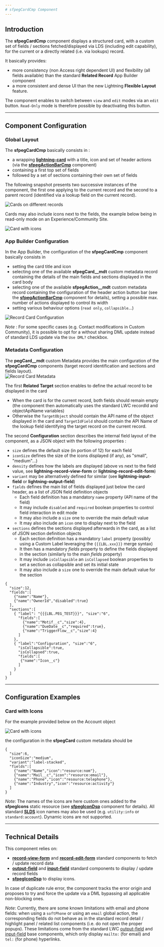 ```yaml
---
# sfpegCardCmp Component
---
```


## Introduction

The **sfpegCardCmp** component displays a structured card, with a custom
set of fields / sections fetched/displayed via LDS (including edit capability),
for the current or a directly related (i.e. via lookups) record.

It basically provides:
* more consistency (non Access right dependent UI) and flexibility
(all fields available) than the standard **Related Record** App Builder component 
* a more consistent and dense UI than the new Lightning **Flexible Layout** feature. 

The component enables to switch between `view` and `edit` modes via an `edit`
button. `Read-Only` mode is therefore possible by deactivating this button.

---

## Component Configuration

### Global Layout

The **sfpegCardCmp** basically consists in :
* a wrapping **[lightning-card](https://developer.salesforce.com/docs/component-library/bundle/lightning-card/documentation)** 
with a title, icon and set of header actions (via the **[sfpegActionBarCmp](/help/sfpegActionBarCmp.md)** component)
* containing a first top set of fields
* followed by a set of sections containing their own set of fields

The following snapshot presents two successive instances of the component, the first one
applying to the current record and the second to a parent record (identified via a lookup
field on the current record).

![Cards on different records](/media/sfpegCard.png) 

Cards may also include icons next to the fields, the example below being in read-only mode on 
an Experience/Community Site.

![Card with icons](/media/sfpegCardIcons.png) 


### App Builder Configuration

In the App Builder, the configuration of the **sfpegCardCmp** component basically
consists in 
* setting the card title and icon
* selecting one of the available **sfpegCard__mdt** custom metadata record containing the details
of the main fields and sections displayed in the card body
* selecting one of the available **sfpegAction__mdt** custom metadata record containing the 
configuration of the header action button bar (see the **[sfpegActionBarCmp](/help/sfpegActionBarCmp.md)** component for details), setting a possible max. number of actions displayed to control its width
* setting various behaviour options (`read only`, `collapsible`...)

![Record Card Configuration](/media/sfpegCardConfiguration.png)

_Note_ : For some specific cases (e.g. Contact modifications in Custom Community), it is possible to opt
for a without sharing DML update instead of standard LDS update via the `Use DML?` checkbox.


### Metadata Configuration

The **pegCard__mdt** custom Metadata provides the main configuration of the **sfpegCardCmp** components
(target record identification and sections and fields layout).<br/>
![Record Card Metadata](/media/sfpegCardMeta.png)

The first **Related Target** section enables to define the actual record to be displayed in the card
* When the card is for the current record, both fields should remain empty
(the component then automatically uses the standard LWC recordId and objectApiName variables)
* Otherwise the `TargetObject` should contain the API name of the object displayed in the card
and `TargetIdField` should contain the API Name of the lookup field identifying the target record
on the current record. 

The second **Configuration** section describes the internal field layout of the component,
as a JSON object with the following properties :
* `size` defines the default size (in portion of 12) for each field
* `iconSize` defines the size of the icons displayed (if any), as "small", "medium"...)
* `density` defines how the labels are displayed (above vs next to the field value, see **lightning-record-view-form** or **lightning-record-edit-form**)
* `variant` may be alternatively defined for similar  (see **lightning-input-field** or **lightning-output-field**)
* `fields` defines the main list of fields displayed just below the card header, as a list
of JSON field definition objects
  * Each field definition has a mandatory `name` property (API name of the field)
  * It may include `disabled` and `required` boolean properties to control field interaction
  in edit mode
  * It may also include a `size` one to override the main default value
  * It may also include an `icon` one to display next to the field
* `sections` defines the sections displayed afterwards in the card, as a list of JSON section
definition objects
  * Each section definition has a mandatory `label` property (possibly using a Custom Label
  leveraging the `{{{LBL.xxx}}}` merge syntax)
  * It then has a mandatory _fields_ property to define the fields displayed in the section
  (similarly to the main _fields_ property)
  * It may include `isCollapsible` an `isCollapsed` boolean properties to set a section
  as collapsible and set its initial state
  * It may also include a `size` one to override the main default value for the section

```
{
  "size":12,
  "fields":[
    {"name":"Name"},
    {"name":"OwnerId","disabled":true}
  ],
  "sections":[
    { "label": "{{{LBL.PEG_TEST}}}", "size":"6",
      "fields":[
        {"name":"Motif__c","size":4},
        {"name":"DueDate__c","required":true},
        {"name":"TriggerFlow__c","size":4}
      ]
    },
    { "label":"Configuration", "size":"6",
      "isCollapsible":true,
      "isCollapsed":true,
      "fields":[
       {"name":"Icon__c"}
      ]
    }
  ]
}
```

---

## Configuration Examples

### Card with Icons

For the example provided below on the Account object

![Card with icons](/media/sfpegCardIcons.png) 

the configuration in the **sfpegCard** custom metadata should be 
```
{
  "size":6,
  "iconSize":"medium",
  "variant":"label-stacked",
  "fields":[
    {"name":"Name","icon":"resource:nom"},
    {"name":"Mail__c","icon":"resource:email"},
    {"name":"Phone","icon":"resource:telephone"},
    {"name":"Industry","icon":"resource:activity"}
  ]
} 
```

_Note_: The names of the icons are here custom ones added to the **sfpegIcons** static resource
(see **[sfpegIconDsp](/help/sfpegIconDsp.md)** component for details).
All standard **[SLDS](https://www.lightningdesignsystem.com/icons/)** icon names may also be used
(e.g. `utility:info` or `standard:account`). Dynamic icons are not supported.


---

## Technical Details

This component relies on:
* **[record-view-form](https://developer.salesforce.com/docs/component-library/bundle/lightning-record-view-form/documentation)** and **[record-edit-form](https://developer.salesforce.com/docs/component-library/bundle/lightning-record-edit-form/documentation)** standard components to fetch / update record data
* **[output-field](https://developer.salesforce.com/docs/component-library/bundle/lightning-output-field/documentation)** and **[input-field](https://developer.salesforce.com/docs/component-library/bundle/lightning-input-field/documentation)** standard components to display / update record fields
* **[sfpegIconDsp](/help/sfpegIconDsp.md)** to display icons.

In case of duplicate rule error, the component tracks the error origin and proposes to try and force
the update via a DML bypassing all applicable non-blocking ones.

_Note_: Currently, there are some known limitations with email and phone fields: when using a `softPhone`
or using an `email` global action, the corresponding fields do not behave as in the standard 
record detail / highlight panel / related list components (i.e. do not open the proper popups).
These limitations come from the standard LWC
[output-field](https://developer.salesforce.com/docs/component-library/bundle/lightning-output-field/documentation)
and
[input-field](https://developer.salesforce.com/docs/component-library/bundle/lightning-input-field/documentation)
base components, which only display `mailto:` (for email) and `tel:` (for phone) hyperlinks.
